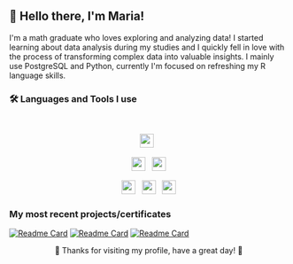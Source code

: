 ## 👋 Hello there, I'm Maria!

I'm a math graduate who loves exploring and analyzing data! I started learning about data analysis during my studies and I quickly fell in love with the process of transforming complex data into valuable insights. I mainly use PostgreSQL and Python, currently I'm focused on refreshing my R language skills.

<h3> 🛠️ Languages and Tools I use </h3>

<br>

<p  align="center">

<img src="https://img.shields.io/badge/python-3670A0?style=for-the-badge&logo=python&logoColor=ffdd54" height="25">
  &nbsp;
</p>  
<p  align="center">

<img src="https://img.shields.io/badge/PostgreSQL-316192?style=for-the-badge&logo=postgresql&logoColor=white" height="25">
&nbsp;

<img src="https://img.shields.io/badge/Pandas-2C2D72?style=for-the-badge&logo=pandas&logoColor=white" height="25">
  
</p>
<p align="center">

<img src="https://img.shields.io/badge/Numpy-777BB4?style=for-the-badge&logo=numpy&logoColor=white" height="25">
&nbsp;
  <img src="https://img.shields.io/badge/R-276DC3?style=for-the-badge&logo=r&logoColor=white" height="25">
&nbsp;
  <img src="https://img.shields.io/badge/Matplotlib-%23ffffff.svg?style=for-the-badge&logo=Matplotlib&logoColor=black" height="25">

</p>

<h3> My most recent projects/certificates </h3>

[![Readme Card](https://github-readme-stats.vercel.app/api/pin/?username=m-ressel&repo=Data-Analysis-with-Python)](https://github.com/m-ressel/Data-Analysis-with-Python)
[![Readme Card](https://github-readme-stats.vercel.app/api/pin/?username=m-ressel&repo=Scientific-Computing-with-Python)](https://github.com/m-ressel/Scientific-Computing-with-Python)
[![Readme Card](https://github-readme-stats.vercel.app/api/pin/?username=m-ressel&repo=8-Week-SQL-Challenge)](https://github.com/m-ressel/8-Week-SQL-Challenge)


<div align="center">
  🌟 Thanks for visiting my profile, have a great day! 🌟 <br/>
</div>

